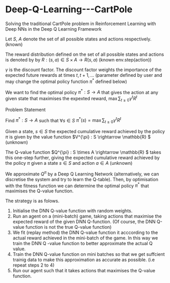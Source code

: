 # Deep-Q-Learning---CartPole
Solving the traditional CartPole problem in Reinforcement Learning with Deep NNs in the Deep Q Learning Framework

Let $S$, $A$ denote the set of all possible states and actions respectively. (known)

The reward distribution defined on the set of all possible states and actions is denoted by by
$R : (s, a) \in S \times A \rightarrow R(s, a)$ (known env.step(action))

$\gamma$ is the discount factor. The discount factor weights the importance of the expected future rewards at times $t, t+1, \dots$
(parameter defined by user and may change the optimal policy function $\pi^{*}$ defined below)

We want to find the optimal policy $\pi^{*} :S \rightarrow  A$ that gives the action at any given state that maximises the expexted reward, $\max \sum_{t \geq 0} \gamma^{t}R^{t}$

Problem Statement

Find $\pi^{*} :S \rightarrow  A$ such that $\forall s \in S$ $\pi^{*}(s) = \max \sum_{t \geq 0} \gamma^{t}R^{t}$

Given a state, $s \in S$ the expected cumulative reward achieved by the policy $\pi$ is given by the value function $V^{\pi} : S \rightarrow \mathbb{R} $
(unknown)

The Q-value function $Q^{\pi} : S \times A \rightarrow \mathbb{R} $ takes this one-step further, giving the expected cumulative reward achieved by the policy $\pi$ given a state $s \in S$ and action $a \in A$
(unknown)

We approximate $Q^{\pi}$ by a Deep Q Learning Network (alternatively, we can discretise the system and try to learn the Q-table). Then, by optimisation with the fitness function we can determine the optimal policy $\pi^{*}$ that maximises the Q-value function.

The strategy is as folows. 

1.   Initialise the DNN Q-value function with random weights.
2.   Run an agent on a (mini-batch) game, taking actions that maximise the expected reward of the given DNN Q-function. (Of course, the DNN Q-value function is not the true Q-value function)
3.  We fit (replay method) the DNN Q-value function it acccording to the actual reward achieved in the mini-batch of the game. In this way we train the DNN Q -value function to better approximate the actual Q value. 
4. Train the DNN Q-value function on mini batches so that we get suffcient trainig data to make this approximation as accurate as possible. (i.e repeat steps 2 to 4)
5. Run our agent such that it takes actions that maximises the Q-value function.
